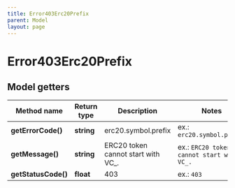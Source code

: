 ```yaml
---
title: Error403Erc20Prefix
parent: Model
layout: page
---
```


# Error403Erc20Prefix

## Model getters

Method name | Return type | Description | Notes
------------ | ------------- | ------------- | -------------
**getErrorCode()** | **string** | erc20.symbol.prefix | ex.: `erc20.symbol.prefix`
**getMessage()** | **string** | ERC20 token cannot start with VC_. | ex.: `ERC20 token cannot start with VC_.`
**getStatusCode()** | **float** | 403 | ex.: `403`

